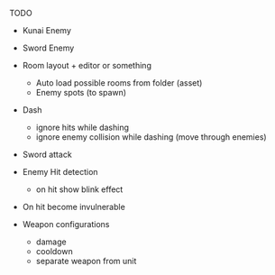 TODO

* Kunai Enemy
* Sword Enemy

* Room layout + editor or something
  - Auto load possible rooms from folder (asset)
  - Enemy spots (to spawn)

* Dash
  - ignore hits while dashing
  - ignore enemy collision while dashing (move through enemies)

* Sword attack

* Enemy Hit detection
  - on hit show blink effect

* On hit become invulnerable

* Weapon configurations
  - damage
  - cooldown 
  - separate weapon from unit
